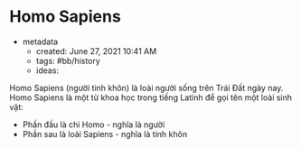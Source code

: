 # Homo Sapiens

- metadata
	- created: June 27, 2021 10:41 AM
	- tags: #bb/history 
	- ideas:

Homo Sapiens (người tinh khôn) là loài người sống trên Trái Đất ngày nay. Homo Sapiens là một từ khoa học trong tiếng Latinh để gọi tên một loài sinh vật:
- Phần đầu là chi Homo - nghĩa là người
- Phần sau là loài Sapiens - nghĩa là tinh khôn
